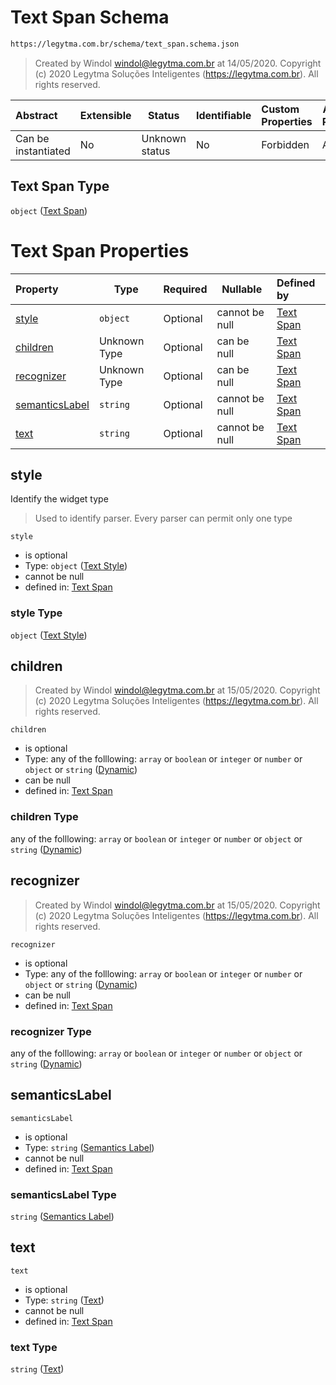 # Text Span Schema

```txt
https://legytma.com.br/schema/text_span.schema.json
```




> Created by Windol [windol@legytma.com.br](mailto:windol@legytma.com.br) at 14/05/2020.
> Copyright (c) 2020 Legytma Soluções Inteligentes (<https://legytma.com.br>). All rights reserved.
>

| Abstract            | Extensible | Status         | Identifiable | Custom Properties | Additional Properties | Access Restrictions | Defined In                                                                      |
| :------------------ | ---------- | -------------- | ------------ | :---------------- | --------------------- | ------------------- | ------------------------------------------------------------------------------- |
| Can be instantiated | No         | Unknown status | No           | Forbidden         | Allowed               | none                | [text_span.schema.json](../schema/text_span.schema.json) |

## Text Span Type

`object` ([Text Span](text_span.md))

# Text Span Properties

| Property                          | Type         | Required | Nullable       | Defined by                                                                                                                                 |
| :-------------------------------- | ------------ | -------- | -------------- | :----------------------------------------------------------------------------------------------------------------------------------------- |
| [style](#style)                   | `object`     | Optional | cannot be null | [Text Span](chip_theme_data-properties-text-style-1.md)      |
| [children](#children)             | Unknown Type | Optional | can be null    | [Text Span](bottom_app_bar_theme-properties-dynamic.md)      |
| [recognizer](#recognizer)         | Unknown Type | Optional | can be null    | [Text Span](bottom_app_bar_theme-properties-dynamic.md)    |
| [semanticsLabel](#semanticsLabel) | `string`     | Optional | cannot be null | [Text Span](text_span-properties-semantics-label.md) |
| [text](#text)                     | `string`     | Optional | cannot be null | [Text Span](text_span-properties-text.md)                      |

## style

Identify the widget type


> Used to identify parser. Every parser can permit only one type
>

`style`

-   is optional
-   Type: `object` ([Text Style](chip_theme_data-properties-text-style-1.md))
-   cannot be null
-   defined in: [Text Span](chip_theme_data-properties-text-style-1.md)

### style Type

`object` ([Text Style](chip_theme_data-properties-text-style-1.md))

## children




> Created by Windol [windol@legytma.com.br](mailto:windol@legytma.com.br) at 15/05/2020.
> Copyright (c) 2020 Legytma Soluções Inteligentes (<https://legytma.com.br>). All rights reserved.
>

`children`

-   is optional
-   Type: any of the folllowing: `array` or `boolean` or `integer` or `number` or `object` or `string` ([Dynamic](bottom_app_bar_theme-properties-dynamic.md))
-   can be null
-   defined in: [Text Span](bottom_app_bar_theme-properties-dynamic.md)

### children Type

any of the folllowing: `array` or `boolean` or `integer` or `number` or `object` or `string` ([Dynamic](bottom_app_bar_theme-properties-dynamic.md))

## recognizer




> Created by Windol [windol@legytma.com.br](mailto:windol@legytma.com.br) at 15/05/2020.
> Copyright (c) 2020 Legytma Soluções Inteligentes (<https://legytma.com.br>). All rights reserved.
>

`recognizer`

-   is optional
-   Type: any of the folllowing: `array` or `boolean` or `integer` or `number` or `object` or `string` ([Dynamic](bottom_app_bar_theme-properties-dynamic.md))
-   can be null
-   defined in: [Text Span](bottom_app_bar_theme-properties-dynamic.md)

### recognizer Type

any of the folllowing: `array` or `boolean` or `integer` or `number` or `object` or `string` ([Dynamic](bottom_app_bar_theme-properties-dynamic.md))

## semanticsLabel




`semanticsLabel`

-   is optional
-   Type: `string` ([Semantics Label](text_span-properties-semantics-label.md))
-   cannot be null
-   defined in: [Text Span](text_span-properties-semantics-label.md)

### semanticsLabel Type

`string` ([Semantics Label](text_span-properties-semantics-label.md))

## text




`text`

-   is optional
-   Type: `string` ([Text](text_span-properties-text.md))
-   cannot be null
-   defined in: [Text Span](text_span-properties-text.md)

### text Type

`string` ([Text](text_span-properties-text.md))
